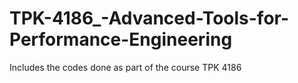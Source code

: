 # TPK-4186_-Advanced-Tools-for-Performance-Engineering
Includes the codes done as part of the course TPK 4186
